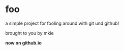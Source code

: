 # foo

a simple project for fooling around with git und github!

brought to you by mkie

**now on github.io**
